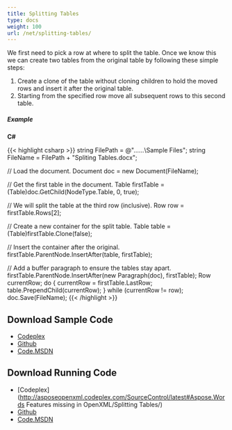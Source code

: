 ```yaml
---
title: Splitting Tables
type: docs
weight: 100
url: /net/splitting-tables/
---
```


We first need to pick a row at where to split the table. Once we know this we can create two tables from the original table by following these simple steps:

1. Create a clone of the table without cloning children to hold the moved rows and insert it after the original table.
1. Starting from the specified row move all subsequent rows to this second table.

##### **Example**

**C#**

{{< highlight csharp >}}
string FilePath = @"..\..\..\Sample Files\";
string FileName = FilePath + "Spliting Tables.docx";

// Load the document.
Document doc = new Document(FileName);

// Get the first table in the document.
Table firstTable = (Table)doc.GetChild(NodeType.Table, 0, true);

// We will split the table at the third row (inclusive).
Row row = firstTable.Rows[2];

// Create a new container for the split table.
Table table = (Table)firstTable.Clone(false);

// Insert the container after the original.
firstTable.ParentNode.InsertAfter(table, firstTable);

// Add a buffer paragraph to ensure the tables stay apart.
firstTable.ParentNode.InsertAfter(new Paragraph(doc), firstTable);
Row currentRow;
do
{
    currentRow = firstTable.LastRow;
    table.PrependChild(currentRow);
}
while (currentRow != row);
doc.Save(FileName);
{{< /highlight >}}

## **Download Sample Code**

- [Codeplex](https://asposeopenxml.codeplex.com/releases/view/617779)
- [Github](https://github.com/aspose-words/Aspose.Words-for-.NET/releases/tag/MissingFeaturesofOpenXMLWordsv1.1)
- [Code.MSDN](https://code.msdn.microsoft.com/Missing-Features-in-6a2c882b)

## **Download Running Code**

- [Codeplex](http://asposeopenxml.codeplex.com/SourceControl/latest#Aspose.Words Features missing in OpenXML/Splitting Tables/)
- [Github](https://github.com/aspose-words/Aspose.Words-for-.NET/tree/master/Plugins/Aspose.Words%20Vs%20OpenXML%20Words/OpenXMLMissingFeatures/Splitting%20Tables)
- [Code.MSDN](https://code.msdn.microsoft.com/Missing-Features-in-6a2c882b/view/SourceCode#content)
